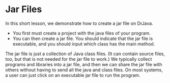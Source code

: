 # Jar Files

In this short lesson, we demonstrate how to create a jar file on DrJava.
- You first must create a project with the java files of your program.
- You can then create a jar file.  You should indicate that the jar file is executable, and you should input which class has the main method.

The jar file is just a collection of Java class files.  (It can contain source files, too, but that is not needed for the jar file to work.) We typically collect programs and libraries into a jar file, and then we can share the jar file with others without having to send all the java and class files. On most systems, a user can just click on an executable jar file to run the program.
